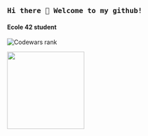 ### <samp>Hi there 👋 Welcome to my github!</samp>

#### Ecole 42 student

![Codewars rank](https://www.codewars.com/users/mharriso/badges/large)

<p>
  <img height="180em" src="https://github-readme-stats.vercel.app/api/top-langs/?username=mharriso&hide=swift,roff,php,Makefile,Cmake,python,shell,html,css,Assembly,dockerfile,javascript&langs_count=8&layout=compact&show_icons=true&hide_border=true&&count_private=true&include_all_commits=true" />
</p>



<!--
[![mharriso's 42 stats](https://badge42.vercel.app/api/v2/cl3w02qb8005509mgrqkyukbw/stats?cursusId=21&coalitionId=89)](https://github.com/JaeSeoKim/badge42)
-->

<!--
[![GitHub Streak](https://github-readme-streak-stats.herokuapp.com?user=mharriso&theme=github-light)](https://git.io/streak-stats)

[![GitHub stats](https://github-readme-stats.vercel.app/api?username=mharriso)](https://github.com/anuraghazra/github-readme-stats)
-->

